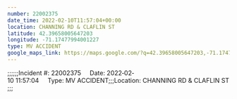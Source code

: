 ```yaml
---
number: 22002375
date_time: 2022-02-10T11:57:04+00:00
location: CHANNING RD & CLAFLIN ST
latitude: 42.39658005647203
longitude: -71.17477994001227
type: MV ACCIDENT
google_maps_link: https://maps.google.com/?q=42.39658005647203,-71.17477994001227
---
```


;;;;;;Incident #: 22002375     Date: 2022‐02‐10 11:57:04     Type: MV ACCIDENT;;;Location: CHANNING RD & CLAFLIN ST;;;
